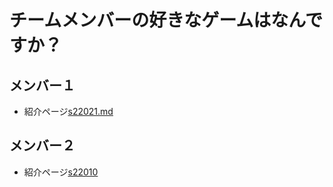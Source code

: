 # チームメンバーの好きなゲームはなんですか？
## メンバー１

* 紹介ページ[s22021.md](https://github.com/itc-s22021/GitLesson04-2/blob/master/s22021/s22021.md)

## メンバー２

* 紹介ページ[s22010]()
